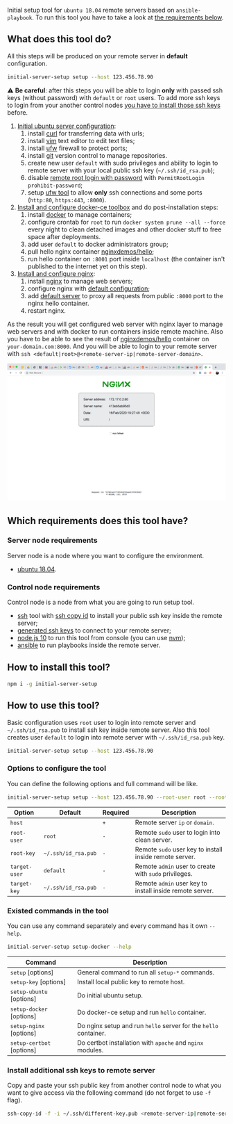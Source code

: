 Initial setup tool for `ubuntu 18.04` remote servers based on `ansible-playbook`.
To run this tool you have to take a look at [the requirements below](https://github.com/gustarus/initial-server-setup#which-requirements-does-this-tool-have).

## What does this tool do?
All this steps will be produced on your remote server in **default** configuration.

```bash
initial-server-setup setup --host 123.456.78.90 
```

⚠️ **Be careful**: after this steps you will be able to login **only** with passed ssh keys (without password) with `default` or `root` users.
To add more ssh keys to login from your another control nodes [you have to install those ssh keys](https://github.com/gustarus/initial-server-setup#install-additional-ssh-keys-to-remote-server) before. 

1. [Initial ubuntu server configuration](https://www.digitalocean.com/community/tutorials/how-to-use-ansible-to-automate-initial-server-setup-on-ubuntu-18-04):
   1. install [curl](https://www.tutorialspoint.com/unix_commands/curl.htm) for transferring data with urls;
   2. install [vim](https://www.computerhope.com/unix/vim.htm) text editor to edit text files;
   3. install [ufw](https://help.ubuntu.com/community/UFW) firewall to protect ports;
   4. install [git](https://git-scm.com/book/en/v2) version control to manage repositories.
   5. create new user `default` with sudo privileges and ability to login to remote server with your local public ssh key (`~/.ssh/id_rsa.pub`);
   6. disable [remote root login with password](https://ubuntuforums.org/showthread.php?t=2359172) with `PermitRootLogin prohibit-password`;
   7. setup [ufw tool](https://help.ubuntu.com/community/UFW) to allow **only** ssh connections and some ports (`http:80`, `https:443`, `:8000`).
2. [Install and configure docker-ce toolbox](https://www.digitalocean.com/community/tutorials/how-to-use-ansible-to-install-and-set-up-docker-on-ubuntu-18-04) and do post-installation steps:
   1. install [docker](https://www.digitalocean.com/community/tutorials/how-to-install-and-use-docker-on-ubuntu-18-04) to manage containers;
   2. configure crontab for `root` to run `docker system prune --all --force` every night to clean detached images and other docker stuff to free space after deployments.
   3. add user `default` to docker administrators group;
   4. pull hello nginx container [nginxdemos/hello](https://hub.docker.com/r/nginxdemos/hello/);
   5. run hello container on `:8001` port inside `localhost` (the container isn't published to the internet yet on this step).
3. [Install and configure nginx](https://code-maven.com/install-and-configure-nginx-using-ansible):
   1. install [nginx](https://www.nginx.com) to manage web servers;
   2. configure nginx with [default configuration](templates/nginx.conf);
   3. add [default server](templates/default.conf) to proxy all requests from public `:8000` port to the nginx hello container.
   4. restart nginx.

As the result you will get configured web server with nginx layer to manage web servers and with docker to run containers inside remote machine.
Also you have to be able to see the result of [nginxdemos/hello](https://hub.docker.com/r/nginxdemos/hello/) container on `your-domain.com:8000`.
And you will be able to login to your remote server with `ssh <default|root>@<remote-server-ip|remote-server-domain>`. 

![demo](docs/result.png)

## Which requirements does this tool have?
### Server node requirements
Server node is a node where you want to configure the environment.
- [ubuntu 18.04](http://releases.ubuntu.com/18.04/).

### Control node requirements
Control node is a node from what you are going to run setup tool.
- [ssh](https://www.ssh.com/ssh/command/) tool with [ssh copy id](https://www.ssh.com/ssh/copy-id) to install your public ssh key inside the remote server;
- [generated ssh keys](https://help.github.com/en/github/authenticating-to-github/generating-a-new-ssh-key-and-adding-it-to-the-ssh-agent) to connect to your remote server;
- [node.js 10](https://nodejs.org/en/download/) to run this tool from console (you can use [nvm](https://github.com/nvm-sh/nvm));
- [ansible](https://docs.ansible.com/ansible/latest/installation_guide/intro_installation.html) to run playbooks inside the remote server.

## How to install this tool?
```bash
npm i -g initial-server-setup
```

## How to use this tool?
Basic configuration uses `root` user to login into remote server and `~/.ssh/id_rsa.pub` to install ssh key inside remote server.
Also this tool creates user `default` to login into remote server with `~/.ssh/id_rsa.pub` key.
```bash
initial-server-setup setup --host 123.456.78.90
```

### Options to configure the tool
You can define the following options and full command will be like.
```bash
initial-server-setup setup --host 123.456.78.90 --root-user root --root-key ~/.ssh/id_rsa.pub --target-user default --target-key ~/.ssh/id_rsa.pub
``` 

Option | Default | Required | Description 
--- | --- | --- | ---
`host` | | `+` | Remote server `ip` or `domain`.
`root-user` | `root` | `-` | Remote `sudo` user to login into clean server.
`root-key` | `~/.ssh/id_rsa.pub` | `-` | Remote `sudo` user key to install inside remote server.
`target-user` | `default` | `-` | Remote `admin` user to create with `sudo` privileges.
`target-key` | `~/.ssh/id_rsa.pub` | `-` | Remote `admin` user key to install inside remote server.


### Existed commands in the tool
You can use any command separately and every command has it own `--help`.
```bash
initial-server-setup setup-docker --help
```

Command | Description 
--- | ---
`setup` [options] | General command to run all `setup-*` commands.
`setup-key` [options] | Install local public key to remote host.
`setup-ubuntu` [options] | Do initial ubuntu setup.
`setup-docker` [options] | Do docker-ce setup and run `hello` container.
`setup-nginx` [options] | Do nginx setup and run `hello` server for the `hello` container. 
`setup-certbot` [options] | Do certbot installation with `apache` and `nginx` modules. 

### Install additional ssh keys to remote server
Copy and paste your ssh public key from another control node to what you want to give access via the following command (do not forget to use `-f` flag).
```bash
ssh-copy-id -f -i ~/.ssh/different-key.pub <remote-server-ip|remote-server-domain>
```
